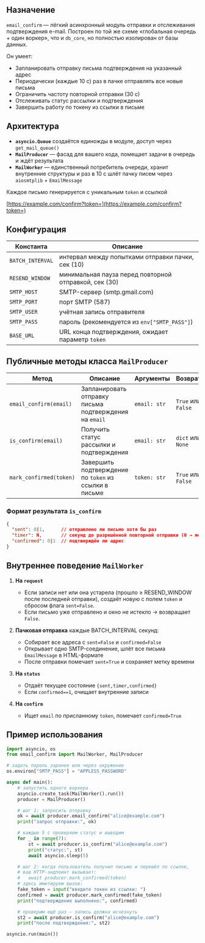 ## Назначение  
`email_confirm` — лёгкий асинхронный модуль отправки и отслеживания подтверждения e-mail. Построен по той же схеме «глобальная очередь + один воркер», что и `db_core`, но полностью изолирован от базы данных.  

Он умеет:
- Запланировать отправку письма подтверждения на указанный адрес  
- Периодически (каждые 10 с) раз в пачке отправлять все новые письма  
- Ограничить частоту повторной отправки (30 с)  
- Отслеживать статус рассылки и подтверждения  
- Завершить работу по токену из ссылки в письме  

## Архитектура  
- **`asyncio.Queue`** создаётся единожды в модуле, доступ через `get_mail_queue()`  
- **`MailProducer`** — фасад для вашего кода, помещает задачи в очередь и ждёт результата  
- **`MailWorker`** — единственный потребитель очереди, хранит внутренние структуры и раз в 10 с шлёт пачку писем через `aiosmtplib` + `EmailMessage`  

Каждое письмо генерируется с уникальным `token` и ссылкой  

[https://example.com/confirm?token=](https://example.com/confirm?token=)<token>

## Конфигурация  
| Константа       | Описание                                              |
|-----------------|-------------------------------------------------------|
| `BATCH_INTERVAL`| интервал между попытками отправки пачки, сек (10)     |
| `RESEND_WINDOW` | минимальная пауза перед повторной отправкой, сек (30) |
| `SMTP_HOST`     | SMTP-сервер (smtp.gmail.com)                         |
| `SMTP_PORT`     | порт SMTP (587)                                       |
| `SMTP_USER`     | учётная запись отправителя                            |
| `SMTP_PASS`     | пароль (рекомендуется из `env["SMTP_PASS"]`)         |
| `BASE_URL`      | URL конца подтверждения, ожидает параметр `token`     |

## Публичные методы класса `MailProducer`  

| Метод                     | Описание                                                          | Аргументы             | Возврат                |
|---------------------------|-------------------------------------------------------------------|-----------------------|------------------------|
| `email_confirm(email)`    | Запланировать отправку письма подтверждения на `email`            | `email: str`          | `True` или `False`     |
| `is_confirm(email)`       | Получить статус рассылки и подтверждения                          | `email: str`          | `dict` или `None`      |
| `mark_confirmed(token)`   | Завершить подтверждение по `token` из ссылки в письме             | `token: str`          | `True` или `False`     |

### Формат результата `is_confirm`  
```json
{
  "sent": 0|1,      // отправлено ли письмо хотя бы раз
  "timer": N,       // секунд до разрешённой повторной отправки (0 → можно снова вызвать email_confirm)
  "confirmed": 0|1  // подтверждён ли адрес
}
```

## Внутреннее поведение `MailWorker`

1. **На `request`**

   * Если записи нет или она устарела (прошло ≥ RESEND\_WINDOW после последней отправки), создаёт новую с полем `token` и сбросом флага `sent=False`.
   * Если письмо уже отправлено и окно не истекло → возвращает `False`.
2. **Пачковая отправка** каждые BATCH\_INTERVAL секунд:

   * Собирает все адреса с `sent=False` и `confirmed=False`
   * Открывает одно SMTP-соединение, шлёт все письма `EmailMessage` в HTML-формате
   * После отправки помечает `sent=True` и сохраняет метку времени
3. **На `status`**

   * Отдаёт текущее состояние `{sent,timer,confirmed}`
   * Если `confirmed==1`, очищает внутренние записи
4. **На `confirm`**

   * Ищет `email` по присланному `token`, помечает `confirmed=True`

## Пример использования

```python
import asyncio, os
from email_confirm import MailWorker, MailProducer

# задать пароль заранее или через окружение
os.environ["SMTP_PASS"] = "APPLESS_PASSWORD"

async def main():
    # запустить одного воркера
    asyncio.create_task(MailWorker().run())
    producer = MailProducer()

    # шаг 1: запросить отправку
    ok = await producer.email_confirm("alice@example.com")
    print("запрос отправки:", ok)  

    # каждые 5 с проверяем статус и выводим
    for _ in range(7):
        st = await producer.is_confirm("alice@example.com")
        print("статус:", st)
        await asyncio.sleep(5)

    # шаг 2: когда пользователь получил письмо и перешёл по ссылке,
    # ваш HTTP-эндпоинт вызывает:
    #   await producer.mark_confirmed(token)
    # здесь имитируем вызов:
    fake_token = input("введите токен из ссылки: ")
    confirmed = await producer.mark_confirmed(fake_token)
    print("подтверждение выполнено:", confirmed)

    # проверим ещё раз — запись должна исчезнуть
    st2 = await producer.is_confirm("alice@example.com")
    print("после подтверждения:", st2)

asyncio.run(main())
```
